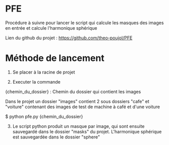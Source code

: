 # PFE

Procédure à suivre pour lancer le script qui calcule les masques des images en entrée et calcule l'harmonique sphérique

Lien du github du projet : https://github.com/theo-poujol/PFE

# Méthode de lancement

1. Se placer à la racine de projet

2. Executer la commande

{chemin_du_dossier} : Chemin du dossier qui contient les images

Dans le projet un dossier "images" contient 2 sous dossiers "cafe" et "voiture" contenant des images de test de machine à café et d'une voiture

$ python pfe.py {chemin_du_dossier}

3. Le script python produit un masque par image, qui sont ensuite sauvegardé dans le dossier "masks" du projet.
L'harmonique sphérique est sauvegardée dans le dossier "sphere"
